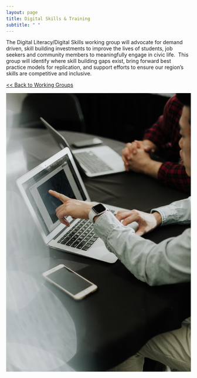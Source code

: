 ```yaml
---
layout: page
title: Digital Skills & Training
subtitle: " "
---
```

The Digital Literacy/Digital Skills working group will advocate for demand driven, skill building investments to improve the lives of students, job seekers and community members to meaningfully engage in civic life.  This group will identify where skill building gaps exist, bring forward best practice models for replication, and support efforts to ensure our region’s skills are competitive and inclusive.

[<< Back to Working Groups](/working-groups)

![](/assets/uploads/priscilla-du-preez-nnmba7y1ymk-unsplash.jpg)